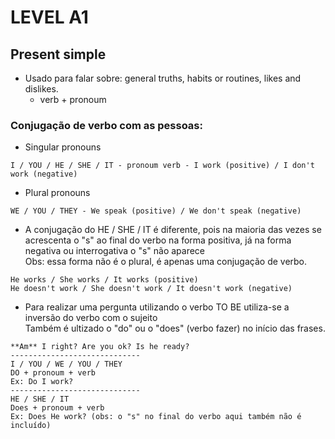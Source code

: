 # LEVEL A1

## Present simple
  - Usado para falar sobre: general truths, habits or routines, likes and dislikes.
    * verb + pronoum
  ### Conjugação de verbo com as pessoas:
  - Singular pronouns 
```
I / YOU / HE / SHE / IT - pronoum verb - I work (positive) / I don't work (negative)
```
  - Plural pronouns
```
WE / YOU / THEY - We speak (positive) / We don't speak (negative)
```
  - A conjugação do HE / SHE / IT é diferente, pois na maioria das vezes se acrescenta o "s" ao final do verbo na forma positiva, já na forma negativa ou interrogativa o "s" não aparece<br>
  Obs: essa forma não é o plural, é apenas uma conjugação de verbo. 
    
```
He works / She works / It works (positive)
He doesn't work / She doesn't work / It doesn't work (negative)
```
  - Para realizar uma pergunta utilizando o verbo TO BE utiliza-se a inversão do verbo com o sujeito<br>
    Também é ultizado o "do" ou o "does" (verbo fazer) no início das frases.
```
**Am** I right? Are you ok? Is he ready?
-----------------------------
I / YOU / WE / YOU / THEY 
DO + pronoum + verb
Ex: Do I work?
-----------------------------
HE / SHE / IT
Does + pronoum + verb
Ex: Does He work? (obs: o "s" no final do verbo aqui também não é incluído)
```

